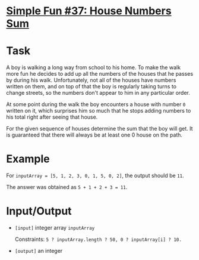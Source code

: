 # [Simple Fun #37: House Numbers Sum](https://www.codewars.com/kata/simple-fun-number-37-house-numbers-sum "https://www.codewars.com/kata/58880c6e79a0a3e459000004")

# Task
 A boy is walking a long way from school to his home. To make the walk more fun he decides to add up all the numbers of the houses that he passes by during his walk. Unfortunately, not all of the houses have numbers written on them, and on top of that the boy is regularly taking turns to change streets, so the numbers don't appear to him in any particular order.

 At some point during the walk the boy encounters a house with number `0` written on it, which surprises him so much that he stops adding numbers to his total right after seeing that house.

 For the given sequence of houses determine the sum that the boy will get. It is guaranteed that there will always be at least one 0 house on the path.

# Example

 For `inputArray = [5, 1, 2, 3, 0, 1, 5, 0, 2]`, the output should be `11`.

 The answer was obtained as `5 + 1 + 2 + 3 = 11`.

# Input/Output


 - `[input]` integer array `inputArray`

    Constraints: `5 ? inputArray.length ? 50, 0 ? inputArray[i] ? 10.`


 - `[output]` an integer